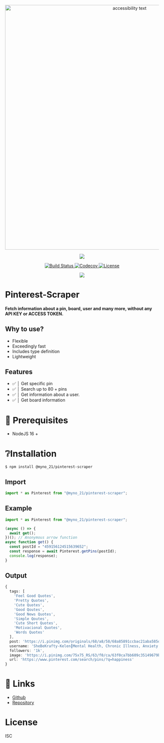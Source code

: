 <p align="center">
  <img src="https://cdn.discordapp.com/attachments/1070412686791290910/1092330379110781000/SPOILER_1680466611767.png" width="800" alt="accessibility text">
  
</p>
<p align="center">
<a href="https://github.com/TrishCX/Pinterest-Scraper" target="_blank">
    <img src="http://forthebadge.com/images/badges/built-with-love.svg"/>
  </a>
</p>

  <p align="center">
<p align="center">
  <a href="https://github.com/TrishCX/Frix" target="_blank">
    <img src="https://img.shields.io/npm/v/@myno_21/pinterest-scraper.svg" alt="Build Status">
  </a>
  <a href="https://github.com/TrishCX/Pinterest-Scraper" target="_blank">
    <img src="https://img.shields.io/badge/License-Boost_1.0-lightblue.svg" alt="Codecov" />
  </a>
  <a href="https://github.com/TrishCX/Frix" target="_blank">
    <img src="https://img.shields.io/badge/License-ISC-blue.svg" alt="License">
  </a>
  
</p>

<p align="center">
  <a href="https://www.npmjs.com/package/@myno_21/pinterest-scraper" target="_blank">
    <img src="https://img.shields.io/npm/dt/@myno_21/pinterest-scraper.svg" />
  </a>
  
</p>

# Pinterest-Scraper

#### Fetch information about a pin, board, user and many more, without any API KEY or ACCESS TOKEN.

## Why to use?

- Flexible
- Exceedingly fast
- Includes type definition
- Lightweight

## Features

- ✅ │ Get specific pin
- ✅ │ Search up to 80 + pins
- ✅ │ Get information about a user.
- ✅ │ Get board information

# 🔗 Prerequisites

- NodeJS 16 +

# ❔Installation

```console
$ npm install @myno_21/pinterest-scraper
```

## Import

```typescript
import * as Pinterest from "@myno_21/pinterest-scraper";
```

## Example

```ts
import * as Pinterest from "@myno_21/pinterest-scraper";

(async () => {
  await get();
})(); // Anonymous arrow function
async function get() {
  const postId = "459156124515639652";
  const response = await Pinterest.getPins(postId);
  console.log(response);
}
```

## Output

```ts
{
  tags: [
    'Feel Good Quotes',
    'Pretty Quotes',
    'Cute Quotes',
    'Good Qoutes',
    'Good News Quotes',
    'Simple Qoutes',
    'Cute Short Quotes',
    'Motivacional Quotes',
    'Words Quotes'
  ],
  post: 'https://i.pinimg.com/originals/68/a8/58/68a85891ccbac21aba585d1fc42a7ec8.jpg',
  username: 'SheBeKrafty-Kelen┃Mental Health, Chronic Illness, Anxiety',
  followers: '1k',
  image: 'https://i.pinimg.com/75x75_RS/63/f0/ca/63f0ca7bb609c35149679b682b95d2eb.jpg',
  url: 'https://www.pinterest.com/search/pins/?q=happiness'
}
```

# 🔗 Links

- [Github](https://github.com/TrishCX)
- [Repository](https://github.com/TrishCX/Pinterest-Scraper)

# License

ISC
